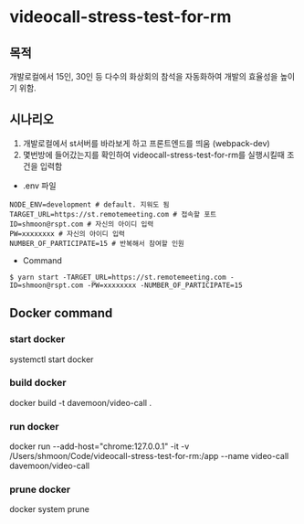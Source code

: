 # videocall-stress-test-for-rm

## 목적

개발로컬에서 15인, 30인 등 다수의 화상회의 참석을 자동화하여 개발의 효율성을 높이기 위함.

## 시나리오

1. 개발로컬에서 st서버를 바라보게 하고 프론트엔드를 띄움 (webpack-dev)
2. 몇번방에 들어갔는지를 확인하여 videocall-stress-test-for-rm를 실행시킬때 조건을 입력함

- .env 파일

```SHELL
NODE_ENV=development # default. 지워도 됨
TARGET_URL=https://st.remotemeeting.com # 접속할 포트
ID=shmoon@rspt.com # 자신의 아이디 입력
PW=xxxxxxxx # 자신의 아이디 입력
NUMBER_OF_PARTICIPATE=15 # 반복해서 참여할 인원
```

- Command
```SHELL
$ yarn start -TARGET_URL=https://st.remotemeeting.com -ID=shmoon@rspt.com -PW=xxxxxxxx -NUMBER_OF_PARTICIPATE=15
```

## Docker command

### start docker
systemctl start docker

### build docker
docker build -t davemoon/video-call .

### run docker
docker run --add-host="chrome:127.0.0.1"  -it -v /Users/shmoon/Code/videocall-stress-test-for-rm:/app --name video-call davemoon/video-call

### prune docker
docker system prune 

